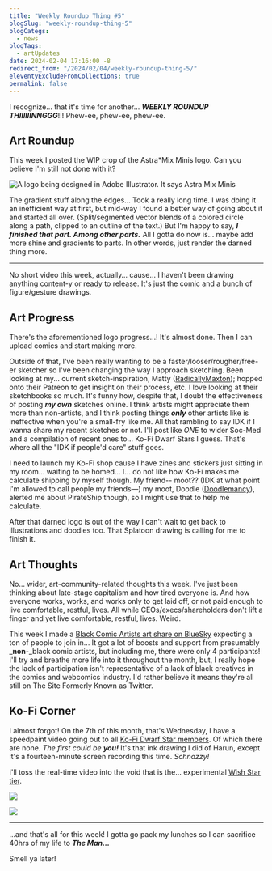 ```yaml
---
title: "Weekly Roundup Thing #5"
blogSlug: "weekly-roundup-thing-5"
blogCategs:
  - news
blogTags:
  - artUpdates
date: 2024-02-04 17:16:00 -8
redirect_from: "/2024/02/04/weekly-roundup-thing-5/"
eleventyExcludeFromCollections: true
permalink: false
---
```

I recognize... that it's time for another... _**WEEKLY ROUNDUP THIIIIIINNGGG**_!!! Phew-ee, phew-ee, phew-ee.

## Art Roundup

This week I posted the WIP crop of the Astra*Mix Minis logo. Can you believe I'm still not done with it?

![A logo being designed in Adobe Illustrator. It says Astra Mix Minis](D:\Users\hikad\Pictures\Art%20Posts\SocMed%20Wips\2024\20240128_194340%20nwm-1080.png)

The gradient stuff along the edges… Took a really long time. I was doing it an inefficient way at first, but mid-way I found a better way of going about it and started all over. (Split/segmented vector blends of a colored circle along a path, clipped to an outline of the text.) But I'm happy to say, _**I finished that part. Among other parts.**_ All I gotta do now is... maybe add more shine and gradients to parts. In other words, just render the darned thing more.

---

No short video this week, actually… cause… I haven't been drawing anything content-y or ready to release. It's just the comic and a bunch of figure/gesture drawings.

## Art Progress

There's the aforementioned logo progress…! It's almost done. Then I can upload comics and start making more.

Outside of that, I've been really wanting to be a faster/looser/rougher/free-er sketcher so I've been changing the way I approach sketching. Been looking at my... current sketch-inspiration, Matty ([RadicallyMaxton](https://radicallymaxton.carrd.co/)); hopped onto their Patreon to get insight on their process, etc. I love looking at their sketchbooks so much. It's funny how, despite that, I doubt the effectiveness of posting _**my own**_ sketches online. I think artists might appreciate them more than non-artists, and I think posting things _**only**_ other artists like is ineffective when you're a small-fry like me. All that rambling to say IDK if I wanna share my recent sketches or not. I'll post like _ONE_ to wider Soc-Med and a compilation of recent ones to... Ko-Fi Dwarf Stars I guess. That's where all the "IDK if people'd care" stuff goes.

I need to launch my Ko-Fi shop cause I have zines and stickers just sitting in my room... waiting to be homed... I... do not like how Ko-Fi makes me calculate shipping by myself though. My friend-- moot?? (IDK at what point I'm allowed to call people my friends—) my moot, Doodle ([Doodlemancy](https://doodlemancy.com/)), alerted me about PirateShip though, so I might use that to help me calculate.

After that darned logo is out of the way I can't wait to get back to illustrations and doodles too. That Splatoon drawing is calling for me to finish it.

## Art Thoughts

No… wider, art-community-related thoughts this week. I've just been thinking about late-stage capitalism and how tired everyone is. And how everyone works, works, and works only to get laid off, or not paid enough to live comfortable, restful, lives. All while CEOs/execs/shareholders don't lift a finger and yet live comfortable, restful, lives. Weird.

This week I made a [Black Comic Artists art share on BlueSky](https://bsky.app/profile/hikatamika.com/post/3kkgyf46p322z) expecting a ton of people to join in... It got a lot of boosts and support from presumably _**non-**_black comic artists, but including me, there were only 4 participants! I'll try and breathe more life into it throughout the month, but, I really hope the lack of participation isn't representative of a lack of black creatives in the comics and webcomics industry. I'd rather believe it means they're all still on The Site Formerly Known as Twitter.

## Ko-Fi Corner

I almost forgot! On the 7th of this month, that's Wednesday, I have a speedpaint video going out to all [Ko-Fi Dwarf Star members](https://ko-fi.com/hikatamika/tiers). Of which there are none. _The first could be **you!**_ It's that ink drawing I did of Harun, except it's a fourteen-minute screen recording this time. _Schnazzy!_

I'll toss the real-time video into the void that is the... experimental [Wish Star tier](https://ko-fi.com/hikatamika/tiers).

![](D:\Users\hikad\Videos\Video%20Projects\Content\Process\2024\202401_Harun\20240106_Harun%20SP%20Thumb-01.png)

![](D:\Users\hikad\Videos\Video%20Projects\Content\Process\2024\202401_Harun\20240204_Harun%20RT%20Thumb-01.png)

---

...and that's all for this week! I gotta go pack my lunches so I can sacrifice 40hrs of my life to _**The Man...**_

Smell ya later!